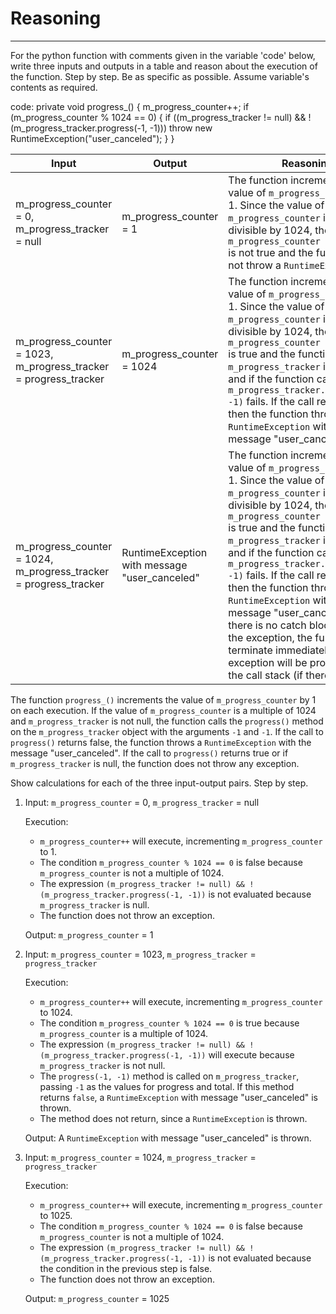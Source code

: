 # Reasoning

---

For the python function with comments given in the variable 'code' below, write three inputs and outputs in a table and reason about the execution of the function. Step by step. Be as specific as possible. Assume variable's contents as required. 

code: private void progress_() {
		m_progress_counter++;
		if (m_progress_counter % 1024 == 0) {
			if ((m_progress_tracker != null)
					&& !(m_progress_tracker.progress(-1, -1)))
				throw new RuntimeException("user_canceled");
		}
	}

| Input | Output | Reasoning |
|-------|--------|-----------|
| m_progress_counter = 0, m_progress_tracker = null | m_progress_counter = 1 | The function increments the value of `m_progress_counter` by 1. Since the value of `m_progress_counter` is not divisible by 1024, the condition `m_progress_counter % 1024 == 0` is not true and the function does not throw a `RuntimeException`. |
| m_progress_counter = 1023, m_progress_tracker = progress_tracker | m_progress_counter = 1024 | The function increments the value of `m_progress_counter` by 1. Since the value of `m_progress_counter` is now divisible by 1024, the condition `m_progress_counter % 1024 == 0` is true and the function checks if `m_progress_tracker` is not null and if the function call `m_progress_tracker.progress(-1, -1)` fails. If the call returns false, then the function throws a `RuntimeException` with the message "user_canceled". |
| m_progress_counter = 1024, m_progress_tracker = progress_tracker | RuntimeException with message "user_canceled" | The function increments the value of `m_progress_counter` by 1. Since the value of `m_progress_counter` is now divisible by 1024, the condition `m_progress_counter % 1024 == 0` is true and the function checks if `m_progress_tracker` is not null and if the function call `m_progress_tracker.progress(-1, -1)` fails. If the call returns false, then the function throws a `RuntimeException` with the message "user_canceled". Since there is no catch block to handle the exception, the function will terminate immediately and the exception will be propagated up the call stack (if there is one). | 

The function `progress_()` increments the value of `m_progress_counter` by 1 on each execution. If the value of `m_progress_counter` is a multiple of 1024 and `m_progress_tracker` is not null, the function calls the `progress()` method on the `m_progress_tracker` object with the arguments `-1` and `-1`. If the call to `progress()` returns false, the function throws a `RuntimeException` with the message "user_canceled". If the call to `progress()` returns true or if `m_progress_tracker` is null, the function does not throw any exception.

Show calculations for each of the three input-output pairs. Step by step. 

1. Input: `m_progress_counter` = 0, `m_progress_tracker` = null

   Execution:
   
   - `m_progress_counter++` will execute, incrementing `m_progress_counter` to 1.
   - The condition `m_progress_counter % 1024 == 0` is false because `m_progress_counter` is not a multiple of 1024.
   - The expression `(m_progress_tracker != null) && !(m_progress_tracker.progress(-1, -1))` is not evaluated because `m_progress_tracker` is null.
   - The function does not throw an exception.
   
   Output: `m_progress_counter` = 1


2. Input: `m_progress_counter` = 1023, `m_progress_tracker` = `progress_tracker`

   Execution:
   
   - `m_progress_counter++` will execute, incrementing `m_progress_counter` to 1024.
   - The condition `m_progress_counter % 1024 == 0` is true because `m_progress_counter` is a multiple of 1024.
   - The expression `(m_progress_tracker != null) && !(m_progress_tracker.progress(-1, -1))` will execute because `m_progress_tracker` is not null.
   - The `progress(-1, -1)` method is called on `m_progress_tracker`, passing `-1` as the values for progress and total. If this method returns `false`, a `RuntimeException` with message "user_canceled" is thrown.
   - The method does not return, since a `RuntimeException` is thrown.
   
   Output: A `RuntimeException` with message "user_canceled" is thrown.


3. Input: `m_progress_counter` = 1024, `m_progress_tracker` = `progress_tracker`

   Execution:
   
   - `m_progress_counter++` will execute, incrementing `m_progress_counter` to 1025.
   - The condition `m_progress_counter % 1024 == 0` is false because `m_progress_counter` is not a multiple of 1024.
   - The expression `(m_progress_tracker != null) && !(m_progress_tracker.progress(-1, -1))` is not evaluated because the condition in the previous step is false.
   - The function does not throw an exception.
   
   Output: `m_progress_counter` = 1025